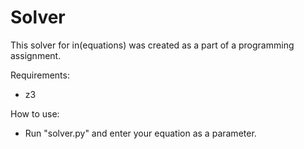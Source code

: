 # Solver
This solver for in(equations) was created as a part of a programming assignment.

Requirements:
- z3

How to use:
- Run "solver.py" and enter your equation as a parameter.
